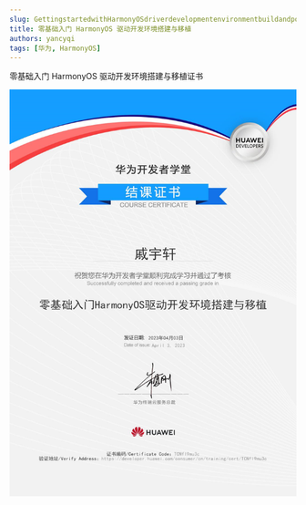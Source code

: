 ```yaml
---
slug: GettingstartedwithHarmonyOSdriverdevelopmentenvironmentbuildandportingfromscratch
title: 零基础入门 HarmonyOS 驱动开发环境搭建与移植
authors: yancyqi
tags: [华为, HarmonyOS]
---
```


零基础入门 HarmonyOS 驱动开发环境搭建与移植证书

<!--truncate-->

![](./GettingstartedwithHarmonyOSdriverdevelopmentenvironmentbuildandportingfromscratch.png)
